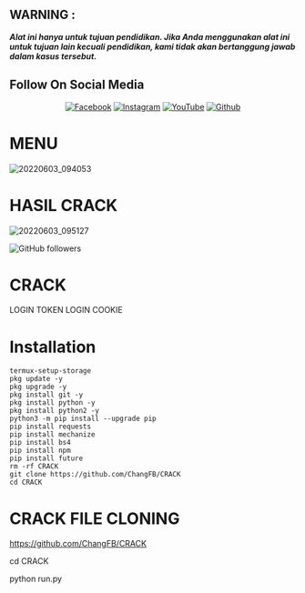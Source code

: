 ## WARNING : 
***Alat ini hanya untuk tujuan pendidikan. Jika Anda menggunakan alat ini untuk tujuan lain kecuali pendidikan, kami tidak akan bertanggung jawab dalam kasus tersebut.***


## Follow On Social Media
<p align="center">
<a href="https://www.facebook.com/Ch4ngcuters"><img title="Facebook" src="https://img.shields.io/badge/Facebook-white?style=for-the-badge&logo=facebook"></a>
<a href="https://www.instagram.com/djmusicjr7/"><img title="Instagram" src="https://img.shields.io/badge/INSTAGRAM-purple?style=for-the-badge&logo=instagram"></a>
<a href="https://youtube.com/channel/UC6ekAoAYcRTZNrvMrwZ7DjQ"><img title="YouTube" src="https://img.shields.io/badge/YOUTUBE-red?style=for-the-badge&logo=YouTube"></a>
<a href="https://github.com/Changcuters"><img title="Github" src="https://img.shields.io/badge/Github-Changtures-green?style=for-the-badge&logo=github"></a>
 
 # MENU
![20220603_094053](https://user-images.githubusercontent.com/105783602/171772535-0dc82ecc-9dbf-49f2-861b-6cc373784869.jpg)


 # HASIL CRACK
![20220603_095127](https://user-images.githubusercontent.com/105783602/171772698-77531ede-e17e-4cc6-8fad-94a85b86f864.jpg)




![GitHub followers](https://img.shields.io/github/followers/ChangFB?style=for-the-badge)

# CRACK
LOGIN TOKEN
LOGIN COOKIE





# Installation 

```  
termux-setup-storage
pkg update -y
pkg upgrade -y
pkg install git -y
pkg install python -y
pkg install python2 -y
python3 -m pip install --upgrade pip
pip install requests
pip install mechanize
pip install bs4
pip install npm
pip install future
rm -rf CRACK
git clone https://github.com/ChangFB/CRACK
cd CRACK
```



# CRACK FILE CLONING
https://github.com/ChangFB/CRACK

cd CRACK

python run.py
```
